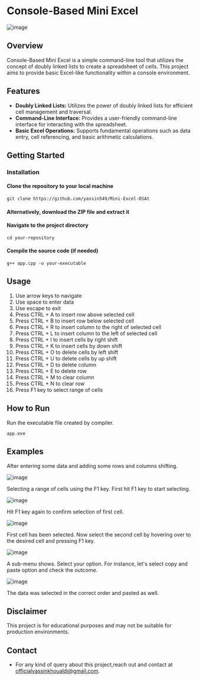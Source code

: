 # Console-Based Mini Excel

![image](https://github.com/Kazim68/MiniExcel/assets/120156815/563f70b4-4e0e-459d-aff2-34a37ccaa5fe)

## Overview

Console-Based Mini Excel is a simple command-line tool that utilizes the concept of doubly linked lists to create a spreadsheet of cells. This project aims to provide basic Excel-like functionality within a console environment.

## Features

- **Doubly Linked Lists:** Utilizes the power of doubly linked lists for efficient cell management and traversal.
- **Command-Line Interface:** Provides a user-friendly command-line interface for interacting with the spreadsheet.
- **Basic Excel Operations:** Supports fundamental operations such as data entry, cell referencing, and basic arithmetic calculations.

## Getting Started

### Installation

#### Clone the repository to your local machine
```
git clone https://github.com/yassin549/Mini-Excel-DSAt
```
#### Alternatively, download the ZIP file and extract it
#### Navigate to the project directory
```
cd your-repository
```
#### Compile the source code (if needed)
```
g++ app.cpp -o your-executable
```
## Usage

1. Use arrow keys to navigate
2. Use space to enter data
3. Use escape to exit
4. Press CTRL + A to insert row above selected cell
5. Press CTRL + B to insert row below selected cell
6. Press CTRL + R to insert column to the right of selected cell
7. Press CTRL + L to insert column to the left of selected cell
8. Press CTRL + I to insert cells by right shift
9. Press CTRL + K to insert cells by down shift
10. Press CTRL + O to delete cells by left shift
11. Press CTRL + U to delete cells by up shift
12. Press CTRL + D to delete column
13. Press CTRL + E to delete row
14. Press CTRL + M to clear column
15. Press CTRL + N to clear row
16. Press F1 key to select range of cells  

## How to Run

Run the executable file created by compiler.
```
app.exe
```

## Examples

After entering some data and adding some rows and columns shifting.

![image](https://github.com/Kazim68/MiniExcel/assets/120156815/727061e4-6a5d-4d83-9621-fb08271cae70)

Selecting a range of cells using the F1 key.
First hit F1 key to start selecting.

![image](https://github.com/Kazim68/MiniExcel/assets/120156815/a8fc506f-b2ae-48a4-8970-b9e3ae2dde20)

Hit F1 key again to confirm selection of first cell.

![image](https://github.com/Kazim68/MiniExcel/assets/120156815/9a4b6d56-a9fb-4cad-9bbd-9f626dd9cdc9)

First cell has been selected. Now select the second cell by hovering over to the desired cell and pressing F1 key.

![image](https://github.com/Kazim68/MiniExcel/assets/120156815/f592f5c1-0a28-4475-a83d-e22905eaa3ca)

A sub-menu shows. Select your option.
For instance, let's select copy and paste option and check the outcome.

![image](https://github.com/Kazim68/MiniExcel/assets/120156815/748a2534-a84c-4d82-8754-f538f59e40c4)

The data was selected in the correct order and pasted as well.
## Disclaimer

This project is for educational purposes and may not be suitable for production environments.

## Contact 
- For any kind of query about this project,reach out and contact at officialyassinkhoualdi@gmail.com.

